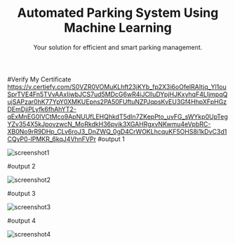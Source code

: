 <html>
<head>

</head>
<body>
    <header>
        <h1>Automated Parking System Using Machine Learning</h1>
        <p>Your solution for efficient and smart parking management.</p>
    </header

#Verify My Certificate https://v.certiefy.com/S0VZR0VOMuKLhft23jKYb_fp2X3i6oOfelRAItjq_Yl1ouSprTVE4Fn5TVvAAxIjwbJCS7ud5MDcG6wR4iJClluDYpjHJKxyhqF4LIjmpqQujSAPzar0hK77YpY0XMKUEpns2PA50FUftuNZPJqpsKvEU3Gf4HhpXFpHGzDEmDjiPLyfk6fhAhYT2-qExMnEG0IVCtMco9ApNUUfLEHQhkdT5dIn7ZKepPto_uvFG_sWYkp0UpTegYZv354X5kJpovzwcN_MoRkdkH36pvik3XGAHRgxvNKwmu4eVpbRC-XB0No9rR9DHp_CLv6roJ3_DnZWQ_0gD4CrWOKLhcquKF5OHS8i1kDvC3d1CQyP0-lPMKR_6kqJ4VhnFVPr
#output 1

![screenshot1](https://github.com/SAJEED006/Automated-Parking-System-Using-Machine-Learning/assets/110912467/98cbf67b-0610-423e-ba0e-fa09a721d032)

#output 2

![screenshot2](https://github.com/SAJEED006/Automated-Parking-System-Using-Machine-Learning/assets/110912467/a381420f-a9b5-41ae-8fc8-bf286fbfb86d)

#output 3

![screenshot3](https://github.com/SAJEED006/Automated-Parking-System-Using-Machine-Learning/assets/110912467/997178a9-0279-41a4-93f4-1f268d723472)

#output 4

![screenshot4](https://github.com/SAJEED006/Automated-Parking-System-Using-Machine-Learning/assets/110912467/97a55ea2-6495-4f46-b32b-5b2d2cca793e)




     



